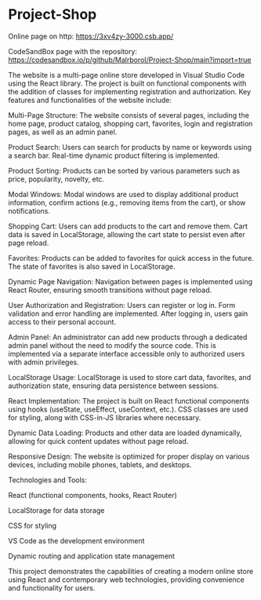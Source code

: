 # Project-Shop



Online page on http: https://3xv4zy-3000.csb.app/

CodeSandBox page with the repository: https://codesandbox.io/p/github/MalrboroI/Project-Shop/main?import=true

The website is a multi-page online store developed in Visual Studio Code using the React library. The project is built on functional components with the addition of classes for implementing registration and authorization. Key features and functionalities of the website include:

Multi-Page Structure:
The website consists of several pages, including the home page, product catalog, shopping cart, favorites, login and registration pages, as well as an admin panel.

Product Search:
Users can search for products by name or keywords using a search bar. Real-time dynamic product filtering is implemented.

Product Sorting:
Products can be sorted by various parameters such as price, popularity, novelty, etc.

Modal Windows:
Modal windows are used to display additional product information, confirm actions (e.g., removing items from the cart), or show notifications.

Shopping Cart:
Users can add products to the cart and remove them. Cart data is saved in LocalStorage, allowing the cart state to persist even after page reload.

Favorites:
Products can be added to favorites for quick access in the future. The state of favorites is also saved in LocalStorage.

Dynamic Page Navigation:
Navigation between pages is implemented using React Router, ensuring smooth transitions without page reload.

User Authorization and Registration:
Users can register or log in. Form validation and error handling are implemented. After logging in, users gain access to their personal account.

Admin Panel:
An administrator can add new products through a dedicated admin panel without the need to modify the source code. This is implemented via a separate interface accessible only to authorized users with admin privileges.

LocalStorage Usage:
LocalStorage is used to store cart data, favorites, and authorization state, ensuring data persistence between sessions.

React Implementation:
The project is built on React functional components using hooks (useState, useEffect, useContext, etc.). CSS classes are used for styling, along with CSS-in-JS libraries where necessary.

Dynamic Data Loading:
Products and other data are loaded dynamically, allowing for quick content updates without page reload.

Responsive Design:
The website is optimized for proper display on various devices, including mobile phones, tablets, and desktops.

Technologies and Tools:

React (functional components, hooks, React Router)

LocalStorage for data storage

CSS for styling

VS Code as the development environment

Dynamic routing and application state management

This project demonstrates the capabilities of creating a modern online store using React and contemporary web technologies, providing convenience and functionality for users.
